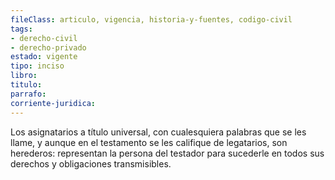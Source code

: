 ```yaml
---
fileClass: articulo, vigencia, historia-y-fuentes, codigo-civil
tags:
- derecho-civil
- derecho-privado
estado: vigente
tipo: inciso
libro:
titulo:
parrafo:
corriente-juridica:
---
```

Los asignatarios a título universal, con cualesquiera palabras que se les llame, y aunque en el testamento se les califique de legatarios, son herederos: representan la persona del testador para sucederle en todos sus derechos y obligaciones transmisibles.